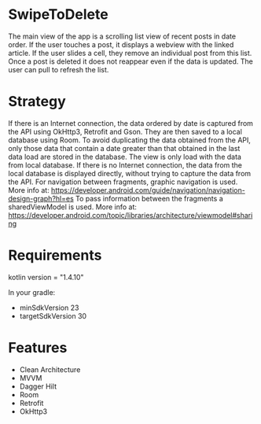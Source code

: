 # SwipeToDelete

The main view of the app is a scrolling list view of recent posts in date order. If the user touches a post, it displays a webview with the linked article. If the user slides a cell, they remove an individual post from this list. Once a post is deleted it does not reappear even if the data is updated. The user can pull to refresh the list.

# Strategy
If there is an Internet connection, the data ordered by date is captured from the API using OkHttp3, Retrofit and Gson. They are then saved to a local database using Room. To avoid duplicating the data obtained from the API, only those data that contain a date greater than that obtained in the last data load are stored in the database.
The view is only load with the data from local database. If there is no Internet connection, the data from the local database is displayed directly, without trying to capture the data from the API.
For navigation between fragments, graphic navigation is used. More info at: https://developer.android.com/guide/navigation/navigation-design-graph?hl=es
To pass information between the fragments a sharedViewModel is used. More info at: https://developer.android.com/topic/libraries/architecture/viewmodel#sharing

# Requirements
kotlin version = "1.4.10"

In your gradle:
  - minSdkVersion 23
  - targetSdkVersion 30

# Features
  - Clean Architecture 
  - MVVM
  - Dagger Hilt
  - Room 
  - Retrofit
  - OkHttp3
